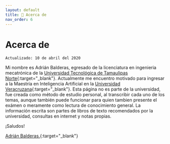 ```yaml
---
layout: default
title: 👤 Acerca de
nav_order: 6
---
```

# Acerca de

`Actualizado: 10 de abril del 2020`

Mi nombre es Adrián Balderas, egresado de la licenciatura en ingenieria mecatrónica de la [Universidad Tecnológica de Tamaulipas Norte](http://www.uttn.edu.mx/){:target="_blank"}. Actualmente me encuentro motivado para ingresar a la Maestría en Inteligencia Artificial en la [Universidad Veracruzana](https://www.uv.mx/){:target="_blank"}.
Esta página no es parte de la universidad, fue creada como método de estudio personal, al transcribir cada uno de los temas, aunque también puede funcionar para quien tambien presente el exámen o meramente como lectura de conocimiento general.
La información escrita son partes de libros de texto recomendados por la universidad, consultas en internet y notas propias.

¡Saludos!


[Adrián Balderas.](https://github.io){:target="_blank"}
